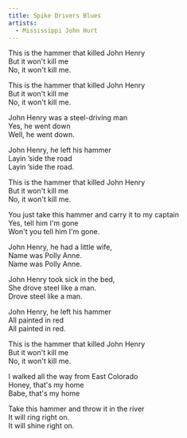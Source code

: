 ```yaml
---
title: Spike Drivers Blues
artists:
  - Mississippi John Hurt
---
```

This is the hammer that killed John Henry  
But it won't kill me  
No, it won't kill me.  

This is the hammer that killed John Henry  
But it won't kill me  
No, it won't kill me.  

John Henry was a steel-driving man  
Yes, he went down  
Well, he went down.  

John Henry, he left his hammer  
Layin ’side the road  
Layin ’side the road.  

This is the hammer that killed John Henry  
But it won't kill me  
No, it won't kill me.  

You just take this hammer and carry it to my captain  
Yes, tell him I'm gone  
Won't you tell him I'm gone.  

John Henry, he had a little wife,  
Name was Polly Anne.  
Name was Polly Anne.  

John Henry took sick in the bed,  
She drove steel like a man.  
Drove steel like a man.  

John Henry, he left his hammer  
All painted in red  
All painted in red.  

This is the hammer that killed John Henry  
But it won't kill me  
No, it won't kill me.  

I walked all the way from East Colorado  
Honey, that's my home  
Babe, that's my home  

Take this hammer and throw it in the river  
It will ring right on.  
It will shine right on.  
